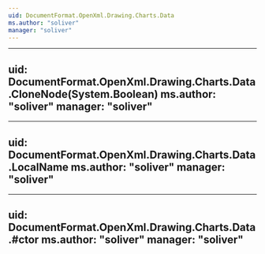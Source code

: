 ```yaml
---
uid: DocumentFormat.OpenXml.Drawing.Charts.Data
ms.author: "soliver"
manager: "soliver"
---
```


---
uid: DocumentFormat.OpenXml.Drawing.Charts.Data.CloneNode(System.Boolean)
ms.author: "soliver"
manager: "soliver"
---

---
uid: DocumentFormat.OpenXml.Drawing.Charts.Data.LocalName
ms.author: "soliver"
manager: "soliver"
---

---
uid: DocumentFormat.OpenXml.Drawing.Charts.Data.#ctor
ms.author: "soliver"
manager: "soliver"
---
